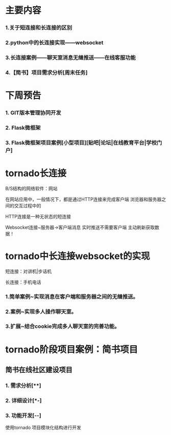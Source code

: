 # 主要内容

### 1.关于短连接和长连接的区别
### 2.python中的长连接实现——websocket
### 3.长连接案例——聊天室消息无缝推送——在线客服功能
### 4.【简书】项目需求分析[周末任务]

# 下周预告
### 1. GIT版本管理协同开发
### 2. Flask微框架
### 3. Flask微框架项目案例[小型项目][贴吧|论坛|在线教育平台|学校门户]


# tornado长连接

B/S结构的网络软件：网站

在网站应用中，一般情况下，都是通过HTTP连接来完成客户端
浏览器和服务器之间的交互过程中的

HTTP连接是一种无状态的短连接

Websocket连接~服务器->客户端消息 实时推送不需要客户端
主动刷新获取数据！

# tornado中长连接websocket的实现

短连接：对讲机|步话机

长连接：手机电话

### 1.简单案例~实现消息在客户端和服务器之间的无缝推送。

### 2.案例~实现多人操作聊天室。

### 3.扩展~结合cookie完成多人聊天室的完善功能。

# tornado阶段项目案例：简书项目

## 简书在线社区建设项目
### 1. 需求分析[**]
### 2. 详细设计[*-]
### 3. 功能开发[--]

使用tornado 项目模块化结构进行开发

